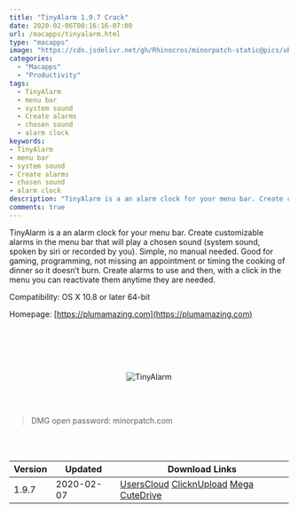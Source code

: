 ```yaml
---
title: "TinyAlarm 1.9.7 Crack"
date: 2020-02-06T00:16:16-07:00
url: /macapps/tinyalarm.html
type: "macapps"
image: "https://cdn.jsdelivr.net/gh/Rhinocros/minorpatch-static@pics/uPic/iWUMw5.jpg"
categories:
  - "Macapps"
  - "Productivity"
tags:
  - TinyAlarm
  - menu bar
  - system sound
  - Create alarms
  - chosen sound
  - alarm clock
keywords:
- TinyAlarm
- menu bar
- system sound
- Create alarms
- chosen sound
- alarm clock
description: "TinyAlarm is a an alarm clock for your menu bar. Create customizable alarms in the menu bar that will play a chosen sound (system sound, spoken by siri or recorded by you)."
comments: true
---
```


TinyAlarm is a an alarm clock for your menu bar. Create customizable alarms in the menu bar that will play a chosen sound (system sound, spoken by siri or recorded by you). Simple, no manual needed. Good for gaming, programming, not missing an appointment or timing the cooking of dinner so it doesn’t burn. Create alarms to use and then, with a click in the menu you can reactivate them anytime they are needed.

Compatibility: OS X 10.8 or later 64-bit

Homepage: [https://plumamazing.com](https://plumamazing.com)

<br/>
<br/>
<script async src="https://pagead2.googlesyndication.com/pagead/js/adsbygoogle.js"></script>
<ins class="adsbygoogle"
     style="display:block; text-align:center;"
     data-ad-layout="in-article"
     data-ad-format="fluid"
     data-ad-client="ca-pub-8746275014476192"
     data-ad-slot="5144997159"></ins>
<script>
     (adsbygoogle = window.adsbygoogle || []).push({});
</script>
<br/>
<br/>


<center>

![TinyAlarm](https://cdn.jsdelivr.net/gh/Rhinocros/minorpatch-static@pics/uPic/8q56IS.jpg)

</center>

<br/>
<br/>


> DMG open password: minorpatch.com

<br/>

<br/>
<div id="history_version" class="history_version">

| Version | Updated | Download Links |
| ---- | ---- | ---- |
| 1.9.7 | 2020-02-07 | [UsersCloud](https://ouo.io/HQIzaDm)   [ClicknUpload](https://ouo.io/O8Jgcy)   [Mega](https://ouo.io/di4bx15)   [CuteDrive](https://ouo.io/uHuMWiC) |

</div>
